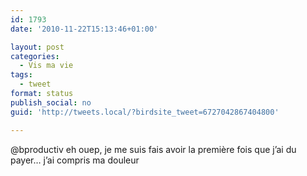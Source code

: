 ```yaml
---
id: 1793
date: '2010-11-22T15:13:46+01:00'

layout: post
categories:
  - Vis ma vie
tags:
  - tweet
format: status
publish_social: no
guid: 'http://tweets.local/?birdsite_tweet=6727042867404800'

---
```


@bproductiv eh ouep, je me suis fais avoir la première fois que j’ai du payer… j’ai compris ma douleur